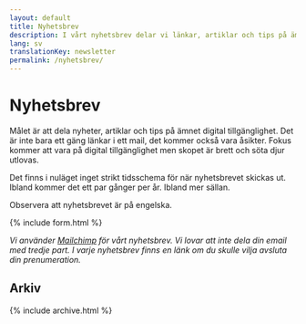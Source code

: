 ```yaml
---
layout: default
title: Nyhetsbrev
description: I vårt nyhetsbrev delar vi länkar, artiklar och tips på ämnet digital tillgänglighet.
lang: sv
translationKey: newsletter
permalink: /nyhetsbrev/
---
```


# Nyhetsbrev

Målet är att dela nyheter, artiklar och tips på ämnet digital tillgänglighet. Det är inte bara ett gäng länkar i ett mail, det kommer också vara åsikter. Fokus kommer att vara på digital tillgänglighet men skopet är brett och söta djur utlovas.

Det finns i nuläget inget strikt tidsschema för när nyhetsbrevet skickas ut. Ibland kommer det ett par gånger per år. Ibland mer sällan.

Observera att nyhetsbrevet är på engelska.

{% include form.html %}

_Vi använder [Mailchimp](https://mailchimp.com) för vårt nyhetsbrev. Vi lovar att inte dela din email med tredje part. I varje nyhetsbrev finns en länk om du skulle vilja avsluta din prenumeration._

## Arkiv

{% include archive.html %}

